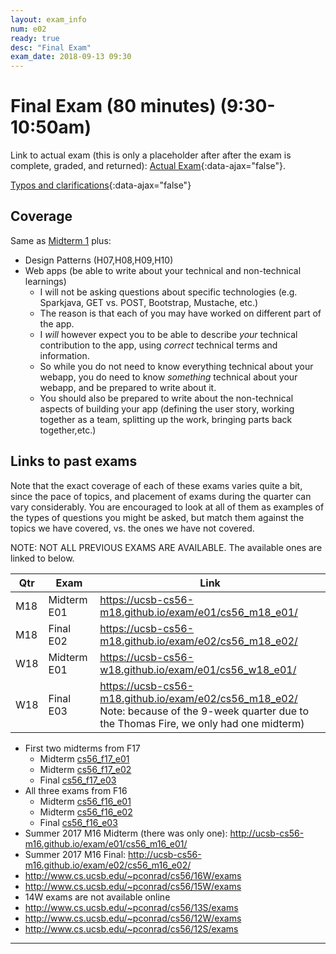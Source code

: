 ```yaml
---
layout: exam_info
num: e02
ready: true
desc: "Final Exam"
exam_date: 2018-09-13 09:30
---
```



<div style="display:none;">  http://ucsb-cs56-m18.github.io/exam/e02
</div>

# Final Exam (80 minutes) (9:30-10:50am)

Link to actual exam (this is only a placeholder after after the exam is complete, graded,
and returned): [Actual Exam](cs56_m18_e02/){:data-ajax="false"}.

[Typos and clarifications](typos){:data-ajax="false"}


## Coverage

Same as [Midterm 1](/exam/e01) plus:
* Design Patterns (H07,H08,H09,H10)
* Web apps (be able to write about your technical and non-technical learnings)
   * I will not be asking questions about specific technologies (e.g. Sparkjava, GET vs. POST, Bootstrap, Mustache, etc.)
   * The reason is that each of you may have worked on different part of the app.
   * I *will* however expect you to be able to describe *your* technical contribution to the app, using
      *correct* technical terms and information.  
   * So while you do not need to know everything technical about your webapp, you do need to know *something* technical about your webapp, and be prepared to write about it.
   * You should also be prepared to write about the non-technical aspects of building your app (defining the user story, working together as a team, splitting up the work, bringing parts back together,etc.)
   
   
      
    
## Links to past exams

Note that the exact coverage of each of these exams varies quite a bit, since the pace of topics, and placement of exams during the quarter can vary considerably.  You are encouraged to look at all of them as examples of the types of questions you might be asked, but
match them against the topics we have covered, vs. the ones we have not covered.

NOTE: NOT ALL PREVIOUS EXAMS ARE AVAILABLE.    The available ones are linked to below.

| Qtr |  Exam | Link |
|-----|-------|-------|
| M18 | Midterm E01 |  <https://ucsb-cs56-m18.github.io/exam/e01/cs56_m18_e01/> |
| M18 | Final E02 |  <https://ucsb-cs56-m18.github.io/exam/e02/cs56_m18_e02/> |
| W18 | Midterm E01 |  <https://ucsb-cs56-w18.github.io/exam/e01/cs56_w18_e01/> |
| W18 | Final E03 |  <https://ucsb-cs56-m18.github.io/exam/e02/cs56_m18_e02/>  <br>Note: because of the 9-week quarter due to the Thomas Fire, we only had one midterm) |


 

* First two midterms from F17
    * Midterm [cs56_f17_e01](http://ucsb-cs56-f17.github.io/exam/e01/cs56_f17_e01/)
    * Midterm [cs56_f17_e02](http://ucsb-cs56-f17.github.io/exam/e02/cs56_f17_e02/)
    * Final [cs56_f17_e03](http://ucsb-cs56-f17.github.io/exam/e03/cs56_f17_e03/)	
* All three exams from F16
    * Midterm [cs56_f16_e01](http://ucsb-cs56-f16.github.io/exam/e01/cs56_f16_e01/)
    * Midterm [cs56_f16_e02](http://ucsb-cs56-f16.github.io/exam/e02/cs56_f16_e02/)
    * Final [cs56_f16_e03](http://ucsb-cs56-f16.github.io/exam/e03/cs56_f16_e03/)
* Summer 2017 M16 Midterm (there was only one): <http://ucsb-cs56-m16.github.io/exam/e01/cs56_m16_e01/>
* Summer 2017 M16 Final: <http://ucsb-cs56-m16.github.io/exam/e02/cs56_m16_e02/>
* <http://www.cs.ucsb.edu/~pconrad/cs56/16W/exams> 
* <http://www.cs.ucsb.edu/~pconrad/cs56/15W/exams>
* 14W exams are not available online
* <http://www.cs.ucsb.edu/~pconrad/cs56/13S/exams>
* <http://www.cs.ucsb.edu/~pconrad/cs56/12W/exams>
* <http://www.cs.ucsb.edu/~pconrad/cs56/12S/exams>
---

<div style="display:none;">  http://ucsb-cs56-m18.github.io/exam/e02 </div>
